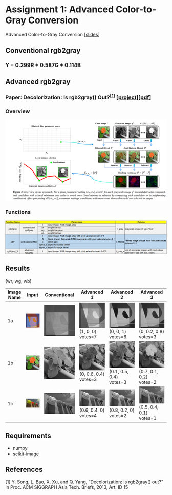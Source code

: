 # Assignment 1: Advanced Color-to-Gray Conversion
Advanced Color-to-Gray Conversion [[slides](http://media.ee.ntu.edu.tw/courses/cv/18F/hw/cv2018_hw01.pdf)]
## Conventional rgb2gray

### Y = 0.299R + 0.587G + 0.114B

## Advanced rgb2gray

### Paper: Decolorization: Is rgb2gray() Out?<sup>[[1](#references)]</sup> [[project](https://ybsong00.github.io/siga13tb/)][[pdf](https://ybsong00.github.io/siga13tb/siga13tb_final.pdf)]

### Overview
![Overview](Overview.png)

### Functions
![function](function.png)

## Results

(wr, wg, wb)

Image Name | Input | Conventional | Advanced 1 | Advanced 2 | Advanced 3
--- | --- | --- | --- | --- | --- 
1a | ![1a](testdata/1a.png) | ![1a_y](testdata/1a_y.png) | ![1a_y1](testdata/1a_y1.png) (1, 0, 0) votes=7 | ![1a_y2](testdata/1a_y2.png) (0, 0, 1) votes=6 | ![1a_y3](testdata/1a_y3.png) (0, 0.2, 0.8) votes=3
1b | ![1b](testdata/1b.png) | ![1b_y](testdata/1b_y.png) | ![1b_y1](testdata/1b_y1.png) (0, 0.6, 0.4) votes=3 | ![1b_y2](testdata/1b_y2.png) (0.1, 0.5, 0.4) votes=3 | ![1b_y3](testdata/1b_y3.png) (0.7, 0.1, 0.2) votes=2
1c | ![1c](testdata/1c.png) | ![1c_y](testdata/1c_y.png) | ![1c_y1](testdata/1c_y1.png) (0.6, 0.4, 0) votes=4 | ![1c_y2](testdata/1c_y2.png) (0.8, 0.2, 0) votes=2 | ![1c_y3](testdata/1c_y3.png) (0.5, 0.4, 0.1) votes=1

## Requirements
* numpy
* scikit-image

## References
[1] Y. Song, L. Bao, X. Xu, and Q. Yang, “Decolorization: Is rgb2gray()  out?” in Proc. ACM SIGGRAPH Asia Tech. Briefs, 2013, Art. ID 15
